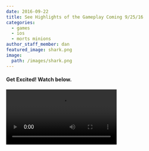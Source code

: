 ```yaml
---
date: 2016-09-22
title: See Highlights of the Gameplay Coming 9/25/16
categories:
  - games
  - ios
  - morts minions
author_staff_member: dan
featured_image: shark.png
image:
  path: /images/shark.png
---
```


#### Get Excited! Watch below.

<video controls class="boxed-image">
  <source src="{{ site.baseurl }}/images/morts-v1.mp4" type="video/mp4">
  Your browser does not support the video tag. Try Chrome!
</video>